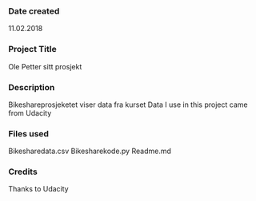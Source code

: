 ### Date created
11.02.2018

### Project Title
Ole Petter sitt prosjekt

### Description
Bikeshareprosjeketet viser data fra kurset
Data I use in this project came from Udacity 

### Files used
Bikesharedata.csv
Bikesharekode.py
Readme.md

### Credits
Thanks to Udacity 
